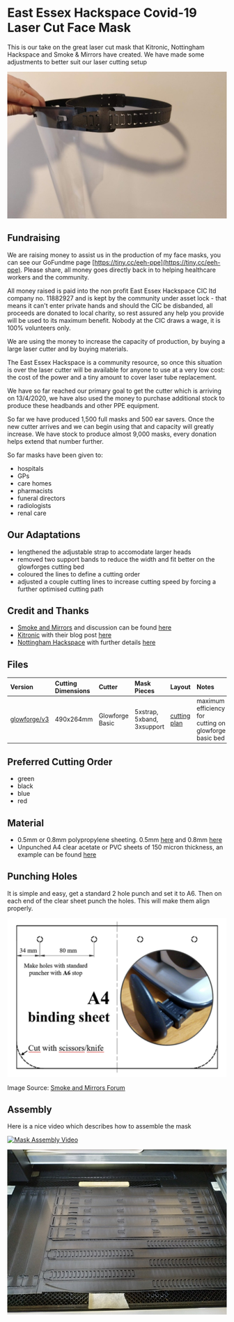 # East Essex Hackspace Covid-19 Laser Cut Face Mask 

This is our take on the great laser cut mask that Kitronic, Nottingham Hackspace and Smoke & Mirrors have created.  We have made some adjustments to better suit our laser cutting setup

![assembled mask](images/assembled_mask.jpg)

## Fundraising
We are raising money to assist us in the production of my face masks, you can see our GoFundme page [https://tiny.cc/eeh-ppe](https://tiny.cc/eeh-ppe).  Please share, all money goes directly back in to helping healthcare workers and the community.

All money raised is paid into the non profit East Essex Hackspace CIC ltd company no. 11882927 and is kept by the community under asset lock - that means it can't enter private hands and should the CIC be disbanded, all proceeds are donated to local charity, so rest assured any help you provide will be used to its maximum benefit.  Nobody at the CIC draws a wage, it is 100% volunteers only.

We are using the money to increase the capacity of production, by buying a large laser cutter and by buying materials.

The East Essex Hackspace is a community resource, so once this situation is over the laser cutter will be available for anyone to use at a very low cost: the cost of the power and a tiny amount to cover laser tube replacement.

We have so far reached our primary goal to get the cutter which is arriving on 13/4/2020, we have also used the money to purchase additional stock to produce these headbands and other PPE equipment.

So far we have produced 1,500 full masks and 500 ear savers.  Once the new cutter arrives and we can begin using that and capacity will greatly increase.  We have stock to produce almost 9,000 masks, every donation helps extend that number further.

So far masks have been given to:
- hospitals
- GPs
- care homes
- pharmacists
- funeral directors
- radiologists
- renal care

## Our Adaptations
- lengthened the adjustable strap to accomodate larger heads
- removed two support bands to reduce the width and fit better on the glowforges cutting bed
- coloured the lines to define a cutting order
- adjusted a couple cutting lines to increase cutting speed by forcing a further optimised cutting path

## Credit and Thanks
- [Smoke and Mirrors](https://smokeandmirrors.store/) and discussion can be found [here](https://community.andmirrors.co.uk/t/covid-19-laser-cut-face-shield/168)
- [Kitronic](https://www.kitronik.co.uk/) with their blog post [here](https://www.kitronik.co.uk/blog/kitronik-make-nhs-frontline-ppe-visors/)
- [Nottingham Hackspace](https://nottinghack.org.uk/) with further details [here](https://wiki.nottinghack.org.uk/wiki/LaserCutCOVID-19_PPE)

## Files
| Version | Cutting Dimensions | Cutter | Mask Pieces | Layout | Notes |
| :-- | :-- | :-- | :-- | :-- | :-- |
| [glowforge/v3](glowforge/490x264_Covid_19_Facemask_-_V0.5.1_EEH_Glowforge_basic_size_v3.svg) | 490x264mm | Glowforge Basic | 5xstrap, 5xband, 3xsupport | [cutting plan](images/490x264_Covid_19_Facemask_-_V0.5.1_EEH_Glowforge_basic_size_v3_cutting_plan.png) | maximum efficiency for cutting on glowforge basic bed |

## Preferred Cutting Order
- green
- black
- blue
- red

## Material
- 0.5mm or 0.8mm polypropylene sheeting.  0.5mm [here](https://www.kitronik.co.uk/materials/polypropylene/0-5mm-polypropylene-sheets.html) and 0.8mm [here](https://www.kitronik.co.uk/materials/polypropylene/0-8mm-polypropylene-sheets.html)
- Unpunched A4 clear acetate or PVC sheets of 150 micron thickness, an example can be found [here](https://smile.amazon.co.uk/Star-Office-Binding-Covers-micron/dp/B000J6F6EU)

## Punching Holes
It is simple and easy, get a standard 2 hole punch and set it to A6.  Then on each end of the clear sheet punch the holes.  This will make them align properly.

![Hole Punch Spacing](images/hole_punch.jpg)

Image Source: [Smoke and Mirrors Forum](https://community.andmirrors.co.uk/t/covid-19-laser-cut-face-shield/168)


## Assembly
Here is a nice video which describes how to assemble the mask

[![Mask Assembly Video](https://img.youtube.com/vi/FT3pfzjqE-c/0.jpg)](https://www.youtube.com/watch?v=FT3pfzjqE-c)

![laser cutter bed](images/covid-19_facemask_01.jpg)
